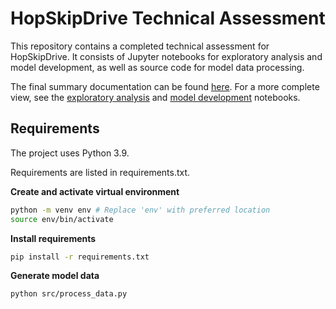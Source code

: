 # HopSkipDrive Technical Assessment
This repository contains a completed technical assessment for HopSkipDrive. It consists of Jupyter notebooks for exploratory analysis and model development, as well as source code for model data processing.

The final summary documentation can be found [here](documentation.md). For a more complete view, see the [exploratory analysis](notebooks/01_exploratory_analysis.ipynb) and [model development](notebooks/02_model.ipynb) notebooks.

## Requirements
The project uses Python 3.9. 

Requirements are listed in requirements.txt.

__Create and activate virtual environment__
```bash
python -m venv env # Replace 'env' with preferred location
source env/bin/activate
```

__Install requirements__

```bash
pip install -r requirements.txt
```

__Generate model data__

```bash
python src/process_data.py
```